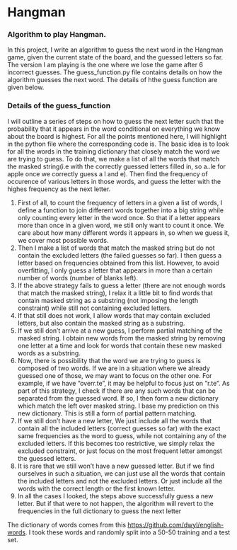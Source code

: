# Hangman
### Algorithm to play Hangman. 
In this project, I write an algorithm to guess the next word in the Hangman game, given the current state of the board, and the guessed letters so far. The version I am playing is the one where we lose the game after 6 incorrect guesses. The guess_function.py file contains details on how the algorithm guesses the next word. The details of hthe guess function are given below. 

### Details of the guess_function
I will outline a series of steps on how to guess the next letter such that the probability that it appears in the word conditional on everything we know about the board is highest. For all the points mentioned here, I will highlight in the python file where the corresponding code is. The basic idea is to look for all the words in the training dictionary that closely match the word we are trying to guess. To do that, we make a list of all the words that match the masked string(i.e with the correctly guessed letters filled in, so a..le for apple once we correctly guess a l and e).  Then find the frequency of occurence of various letters in those words, and guess the letter with the highes frequency as the next letter. 
1. First of all, to count the frequency of letters in a given a list of words, I define a function to join different words together into a big string while only counting every
letter in the word once. So that if a letter appears more than once in a given word, we still only want to count
it once. We care about how many different words it appears in, so when we guess it, we cover most
possible words. 
1. Then I make a list of words that match the masked string but do not contain the excluded
letters (the failed guesses so far). I then guess a letter based on frequencies obtained from this list.
However, to avoid overfitting, I only guess a letter that appears in more than a certain number of words
(number of blanks left).
3. If the above strategy fails to guess a letter (there are not enough words that match the masked string),
I relax it a little bit to find words that contain masked string as a substring (not imposing the length
constraint) while still not containing excluded letters.
4. If that still does not work, I allow words that may contain excluded letters, but also contain the masked
string as a substring.
5. If we still don’t arrive at a new guess, I perform partial matching of the masked string. I obtain new
words from the masked string by removing one letter at a time and look for words that contain these
new masked words as a substring.
6. Now, there is possibility that the word we are trying to guess is composed of two words. If we are in a
situation where we already guessed one of those, we may want to focus on the other one. For example,
if we have ”overr.te”, it may be helpful to focus just on ”r.te”. As part of this strategy, I check if there
are any such words that can be separated from the guessed word. If so, I then form a new dictionary
which match the left over masked string. I base my prediction on this new dictionary. This is still a
form of partial pattern matching.
7. If we still don’t have a new letter, We just include all the words that contain all the included letters
(correct guesses so far) with the exact same frequencies as the word to guess, while not containing any
of the excluded letters. If this becomes too restrictive, we simply relax the excluded constraint, or just
focus on the most frequent letter amongst the guessed letters.
8. It is rare that we still won’t have a new guessed letter. But if we find ourselves in such a situation, we
can just use all the words that contain the included letters and not the excluded letters. Or just include
all the words with the correct length or the first known letter.
9. In all the cases I looked, the steps above successfully guess a new letter. But if that were to not happen,
the algorithm will revert to the frequencies in the full dictionary to guess the next letter


 The dictionary of words comes from this https://github.com/dwyl/english-words. I took these words and randomly split into a 50-50 training and a test set. 
